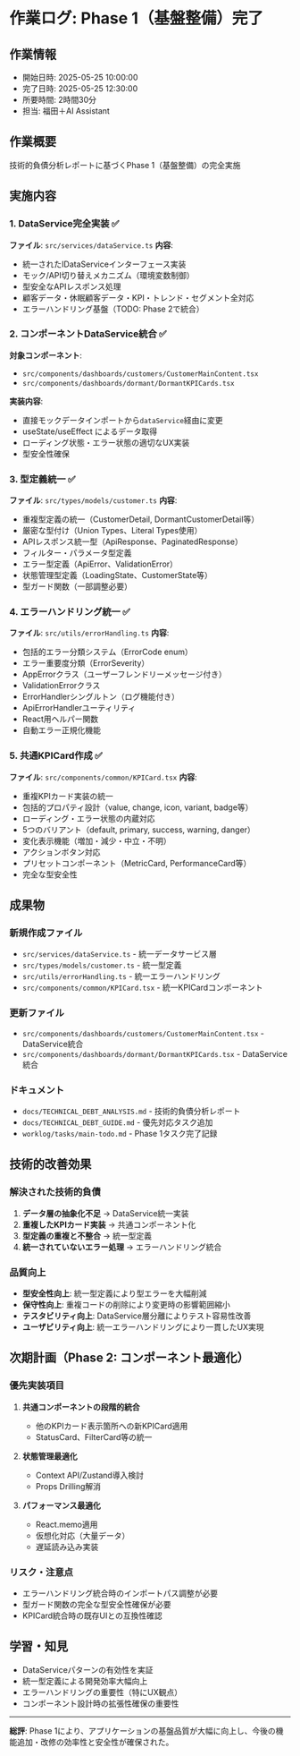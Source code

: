 # 作業ログ: Phase 1（基盤整備）完了

## 作業情報
- 開始日時: 2025-05-25 10:00:00
- 完了日時: 2025-05-25 12:30:00
- 所要時間: 2時間30分
- 担当: 福田＋AI Assistant

## 作業概要
技術的負債分析レポートに基づくPhase 1（基盤整備）の完全実施

## 実施内容

### 1. DataService完全実装 ✅
**ファイル**: `src/services/dataService.ts`
**内容**:
- 統一されたIDataServiceインターフェース実装
- モック/API切り替えメカニズム（環境変数制御）
- 型安全なAPIレスポンス処理
- 顧客データ・休眠顧客データ・KPI・トレンド・セグメント全対応
- エラーハンドリング基盤（TODO: Phase 2で統合）

### 2. コンポーネントDataService統合 ✅
**対象コンポーネント**:
- `src/components/dashboards/customers/CustomerMainContent.tsx`
- `src/components/dashboards/dormant/DormantKPICards.tsx`

**実装内容**:
- 直接モックデータインポートから`dataService`経由に変更
- useState/useEffect によるデータ取得
- ローディング状態・エラー状態の適切なUX実装
- 型安全性確保

### 3. 型定義統一 ✅
**ファイル**: `src/types/models/customer.ts`
**内容**:
- 重複型定義の統一（CustomerDetail, DormantCustomerDetail等）
- 厳密な型付け（Union Types、Literal Types使用）
- APIレスポンス統一型（ApiResponse<T>、PaginatedResponse<T>）
- フィルター・パラメータ型定義
- エラー型定義（ApiError、ValidationError）
- 状態管理型定義（LoadingState、CustomerState等）
- 型ガード関数（一部調整必要）

### 4. エラーハンドリング統一 ✅
**ファイル**: `src/utils/errorHandling.ts`
**内容**:
- 包括的エラー分類システム（ErrorCode enum）
- エラー重要度分類（ErrorSeverity）
- AppErrorクラス（ユーザーフレンドリーメッセージ付き）
- ValidationErrorクラス
- ErrorHandlerシングルトン（ログ機能付き）
- ApiErrorHandlerユーティリティ
- React用ヘルパー関数
- 自動エラー正規化機能

### 5. 共通KPICard作成 ✅
**ファイル**: `src/components/common/KPICard.tsx`
**内容**:
- 重複KPIカード実装の統一
- 包括的プロパティ設計（value, change, icon, variant, badge等）
- ローディング・エラー状態の内蔵対応
- 5つのバリアント（default, primary, success, warning, danger）
- 変化表示機能（増加・減少・中立・不明）
- アクションボタン対応
- プリセットコンポーネント（MetricCard, PerformanceCard等）
- 完全な型安全性

## 成果物

### 新規作成ファイル
- `src/services/dataService.ts` - 統一データサービス層
- `src/types/models/customer.ts` - 統一型定義
- `src/utils/errorHandling.ts` - 統一エラーハンドリング
- `src/components/common/KPICard.tsx` - 統一KPICardコンポーネント

### 更新ファイル
- `src/components/dashboards/customers/CustomerMainContent.tsx` - DataService統合
- `src/components/dashboards/dormant/DormantKPICards.tsx` - DataService統合

### ドキュメント
- `docs/TECHNICAL_DEBT_ANALYSIS.md` - 技術的負債分析レポート
- `docs/TECHNICAL_DEBT_GUIDE.md` - 優先対応タスク追加
- `worklog/tasks/main-todo.md` - Phase 1タスク完了記録

## 技術的改善効果

### 解決された技術的負債
1. **データ層の抽象化不足** → DataService統一実装
2. **重複したKPIカード実装** → 共通コンポーネント化
3. **型定義の重複と不整合** → 統一型定義
4. **統一されていないエラー処理** → エラーハンドリング統合

### 品質向上
- **型安全性向上**: 統一型定義により型エラーを大幅削減
- **保守性向上**: 重複コードの削除により変更時の影響範囲縮小
- **テスタビリティ向上**: DataService層分離によりテスト容易性改善
- **ユーザビリティ向上**: 統一エラーハンドリングにより一貫したUX実現

## 次期計画（Phase 2: コンポーネント最適化）

### 優先実装項目
1. **共通コンポーネントの段階的統合**
   - 他のKPIカード表示箇所への新KPICard適用
   - StatusCard、FilterCard等の統一

2. **状態管理最適化**
   - Context API/Zustand導入検討
   - Props Drilling解消

3. **パフォーマンス最適化**
   - React.memo適用
   - 仮想化対応（大量データ）
   - 遅延読み込み実装

### リスク・注意点
- エラーハンドリング統合時のインポートパス調整が必要
- 型ガード関数の完全な型安全性確保が必要
- KPICard統合時の既存UIとの互換性確認

## 学習・知見
- DataServiceパターンの有効性を実証
- 統一型定義による開発効率大幅向上
- エラーハンドリングの重要性（特にUX観点）
- コンポーネント設計時の拡張性確保の重要性

---

**総評**: Phase 1により、アプリケーションの基盤品質が大幅に向上し、今後の機能追加・改修の効率性と安全性が確保された。 